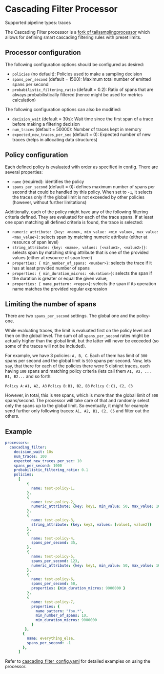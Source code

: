 # Cascading Filter Processor

Supported pipeline types: traces

The Cascading Filter processor is a [fork of tailsamplingprocessor](../tailsamplingprocessor) which
allows for defining smart cascading filtering rules with preset limits.

## Processor configuration

The following configuration options should be configured as desired:
- `policies` (no default): Policies used to make a sampling decision
- `spans_per_second` (default = 1500): Maximum total number of emitted spans per second
- `probabilistic_filtering_ratio` (default = 0.2): Ratio of spans that are always probabilistically filtered 
(hence might be used for metrics calculation)

The following configuration options can also be modified:
- `decision_wait` (default = 30s): Wait time since the first span of a trace before making a filtering decision
- `num_traces` (default = 50000): Number of traces kept in memory
- `expected_new_traces_per_sec` (default = 0): Expected number of new traces (helps in allocating data structures)

## Policy configuration

Each defined policy is evaluated with order as specified in config. There are several properties:
- `name` (required): identifies the policy
- `spans_per_second` (default = 0): defines maximum number of spans per second that could be handled by this policy. When set to `-1`,
it selects the traces only if the global limit is not exceeded by other policies (however, without further limitations)

Additionally, each of the policy might have any of the following filtering criteria defined. They are evaluated for 
each of the trace spans. If at least one span matching all defined criteria is found, the trace is selected:
- `numeric_attribute: {key: <name>, min_value: <min_value>, max_value: <max_value>}`: selects span by matching numeric
attribute (either at resource of span level)
- `string_attribute: {key: <name>, values: [<value1>, <value2>]}`: selects span by matching string attribute that is one
of the provided values (either at resource of span level)
- `properties: { min_number_of_spans: <number>}`: selects the trace if it has at least provided number of spans
- `properties: { min_duration_micros: <duration>}`: selects the span if the duration is greater or equal the given value,
- `properties: { name_pattern: <regex>`}: selects the span if its operation name matches the provided regular expression

## Limiting the number of spans 

There are two `spans_per_second` settings. The global one and the policy-one.

While evaluating traces, the limit is evaluated first on the policy level and then on the global level. The sum
of all `spans_per_second` rates might be actually higher than the global limit, but the latter will never be
exceeded (so some of the traces will not be included).

For example, we have 3 policies: `A, B, C`. Each of them has limit of `300` spans per second and the global limit 
is `500` spans per second. Now, lets say, that there for each of the policies there were 5 distinct traces, each
having `100` spans and matching policy criteria (lets call them `A1, A2, ... B1, B2...` and so forth:

`Policy A`: `A1, A2, A3`
`Policy B`: `B1, B2, B3`
`Policy C`: `C1, C2, C3`

However, in total, this is `900` spans, which is more than the global limit of `500` spans/second. The processor
will take care of that and randomly select only the spans up to the global limit. So eventually, it might
for example send further only following traces: `A1, A2, B1, C2, C5` and filter out the others.

## Example

```yaml
processors:
  cascading_filter:
    decision_wait: 10s
    num_traces: 100
    expected_new_traces_per_sec: 10
    spans_per_second: 1000
    probabilistic_filtering_ratio: 0.1
    policies:
      [
          {
            name: test-policy-1,
          },
          {
            name: test-policy-2,
            numeric_attribute: {key: key1, min_value: 50, max_value: 100}
          },
          {
            name: test-policy-3,
            string_attribute: {key: key2, values: [value1, value2]}
          },
          {
            name: test-policy-4,
            spans_per_second: 35,
          },
          {
            name: test-policy-5,
            spans_per_second: 123,
            numeric_attribute: {key: key1, min_value: 50, max_value: 100}
          },
          {
            name: test-policy-6,
            spans_per_second: 50,
            properties: {min_duration_micros: 9000000 }
          },
          {
            name: test-policy-7,
            properties: {
              name_pattern: "foo.*",
              min_number_of_spans: 10,
              min_duration_micros: 9000000
            }
         },
        {
          name: everything_else,
          spans_per_second: -1
        },
      ]
```

Refer to [cascading_filter_config.yaml](./testdata/cascading_filter_config.yaml) for detailed
examples on using the processor.
